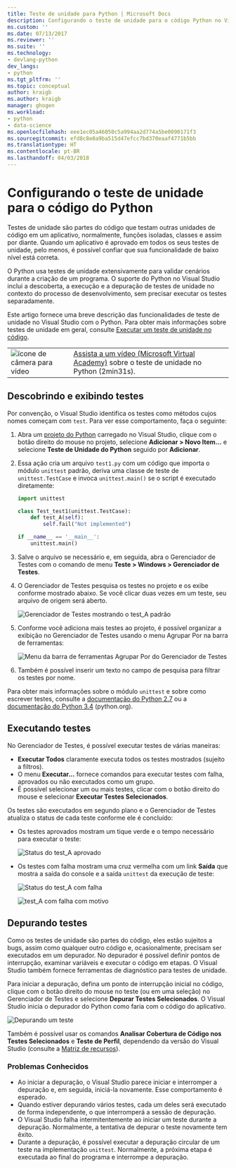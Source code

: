 ```yaml
---
title: Teste de unidade para Python | Microsoft Docs
description: Configurando o teste de unidade para o código Python no Visual Studio a fim de aproveitar ao máximo os recursos do Gerenciador de Testes para descobrir, executar e depurar testes.
ms.custom: ''
ms.date: 07/13/2017
ms.reviewer: ''
ms.suite: ''
ms.technology:
- devlang-python
dev_langs:
- python
ms.tgt_pltfrm: ''
ms.topic: conceptual
author: kraigb
ms.author: kraigb
manager: ghogen
ms.workload:
- python
- data-science
ms.openlocfilehash: eee1ec05a46050c5a994aa2d774a5be0090171f3
ms.sourcegitcommit: efd8c8e0a9ba515d47efcc7bd370eaaf4771b5bb
ms.translationtype: HT
ms.contentlocale: pt-BR
ms.lasthandoff: 04/03/2018
---
```

# <a name="setting-up-unit-testing-for-python-code"></a>Configurando o teste de unidade para o código do Python

Testes de unidade são partes do código que testam outras unidades de código em um aplicativo, normalmente, funções isoladas, classes e assim por diante. Quando um aplicativo é aprovado em todos os seus testes de unidade, pelo menos, é possível confiar que sua funcionalidade de baixo nível está correta.

O Python usa testes de unidade extensivamente para validar cenários durante a criação de um programa. O suporte do Python no Visual Studio inclui a descoberta, a execução e a depuração de testes de unidade no contexto do processo de desenvolvimento, sem precisar executar os testes separadamente.

Este artigo fornece uma breve descrição das funcionalidades de teste de unidade no Visual Studio com o Python. Para obter mais informações sobre testes de unidade em geral, consulte [Executar um teste de unidade no código](../test/unit-test-your-code.md).

|   |   |
|---|---|
| ![ícone de câmera para vídeo](../install/media/video-icon.png "Assistir a um vídeo") | [Assista a um vídeo (Microsoft Virtual Academy)](https://mva.microsoft.com/en-US/training-courses-embed/python-tools-for-visual-studio-2017-18121/Video-Testing-Python-hb46k6LWE_405918567) sobre o teste de unidade no Python (2min31s). |

## <a name="discovering-and-viewing-tests"></a>Descobrindo e exibindo testes

Por convenção, o Visual Studio identifica os testes como métodos cujos nomes começam com `test`. Para ver esse comportamento, faça o seguinte:

1. Abra um [projeto do Python](managing-python-projects-in-visual-studio.md) carregado no Visual Studio, clique com o botão direito do mouse no projeto, selecione **Adicionar > Novo Item...** e selecione **Teste de Unidade do Python** seguido por **Adicionar**.

1. Essa ação cria um arquivo `test1.py` com um código que importa o módulo `unittest` padrão, deriva uma classe de teste de `unittest.TestCase` e invoca `unittest.main()` se o script é executado diretamente:

    ```python
    import unittest

    class Test_test1(unittest.TestCase):
        def test_A(self):
            self.fail("Not implemented")

    if __name__ == '__main__':
        unittest.main()
    ```

1. Salve o arquivo se necessário e, em seguida, abra o Gerenciador de Testes com o comando de menu **Teste > Windows > Gerenciador de Testes**.

1. O Gerenciador de Testes pesquisa os testes no projeto e os exibe conforme mostrado abaixo. Se você clicar duas vezes em um teste, seu arquivo de origem será aberto.

    ![Gerenciador de Testes mostrando o test_A padrão](media/unit-test-A.png)

1. Conforme você adiciona mais testes ao projeto, é possível organizar a exibição no Gerenciador de Testes usando o menu Agrupar Por na barra de ferramentas:

    ![Menu da barra de ferramentas Agrupar Por do Gerenciador de Testes](media/unit-test-group-menu.png)

1. Também é possível inserir um texto no campo de pesquisa para filtrar os testes por nome.

Para obter mais informações sobre o módulo `unittest` e sobre como escrever testes, consulte a [documentação do Python 2.7](https://docs.python.org/2/library/unittest.html) ou a [documentação do Python 3.4](https://docs.python.org/3/library/unittest.html) (python.org).

## <a name="running-tests"></a>Executando testes

No Gerenciador de Testes, é possível executar testes de várias maneiras:

- **Executar Todos** claramente executa todos os testes mostrados (sujeito a filtros).
- O menu **Executar...** fornece comandos para executar testes com falha, aprovados ou não executados como um grupo.
- É possível selecionar um ou mais testes, clicar com o botão direito do mouse e selecionar **Executar Testes Selecionados**.

Os testes são executados em segundo plano e o Gerenciador de Testes atualiza o status de cada teste conforme ele é concluído:

- Os testes aprovados mostram um tique verde e o tempo necessário para executar o teste:

    ![Status do test_A aprovado](media/unit-test-A-pass.png)

- Os testes com falha mostram uma cruz vermelha com um link **Saída** que mostra a saída do console e a saída `unittest` da execução de teste:

    ![Status do test_A com falha](media/unit-test-A-fail.png)

    ![test_A com falha com motivo](media/unit-test-A-fail-reason.png)

## <a name="debugging-tests"></a>Depurando testes

Como os testes de unidade são partes do código, eles estão sujeitos a bugs, assim como qualquer outro código e, ocasionalmente, precisam ser executados em um depurador. No depurador é possível definir pontos de interrupção, examinar variáveis e executar o código em etapas. O Visual Studio também fornece ferramentas de diagnóstico para testes de unidade.

Para iniciar a depuração, defina um ponto de interrupção inicial no código, clique com o botão direito do mouse no teste (ou em uma seleção) no Gerenciador de Testes e selecione **Depurar Testes Selecionados**. O Visual Studio inicia o depurador do Python como faria com o código do aplicativo.

![Depurando um teste](media/unit-test-debugging.png)

Também é possível usar os comandos **Analisar Cobertura de Código nos Testes Selecionados** e **Teste de Perfil**, dependendo da versão do Visual Studio (consulte a [Matriz de recursos](overview-of-python-tools-for-visual-studio.md#features-matrix)).

### <a name="known-issues"></a>Problemas Conhecidos

- Ao iniciar a depuração, o Visual Studio parece iniciar e interromper a depuração e, em seguida, iniciá-la novamente. Esse comportamento é esperado.
- Quando estiver depurando vários testes, cada um deles será executado de forma independente, o que interromperá a sessão de depuração.
- O Visual Studio falha intermitentemente ao iniciar um teste durante a depuração. Normalmente, a tentativa de depurar o teste novamente tem êxito.
- Durante a depuração, é possível executar a depuração circular de um teste na implementação `unittest`. Normalmente, a próxima etapa é executada ao final do programa e interrompe a depuração.

